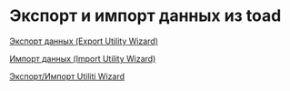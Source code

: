 # Экспорт и импорт данных из toad

[Экспорт данных \(Export Utility Wizard\)](eksport-dannykh.md)

[Импорт данных \(Import Utility Wizard\)](import-dannykh.md)

[Экспорт/Импорт Utiliti Wizard](https://frenda.wordpress.com/2013/01/05/importing-oracle-dmp-file-using-cmd/)

